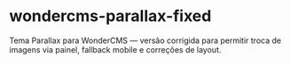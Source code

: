 # wondercms-parallax-fixed
Tema Parallax para WonderCMS — versão corrigida para permitir troca de imagens via painel, fallback mobile e correções de layout.
